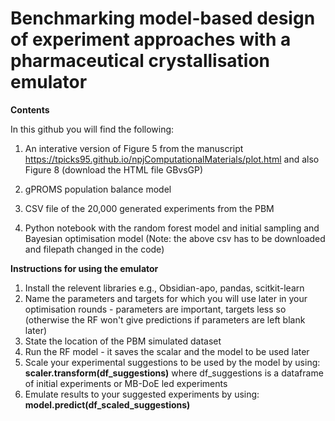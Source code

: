 # Benchmarking model-based design of experiment approaches with a pharmaceutical crystallisation emulator

**Contents**

In this github you will find the following:

1. An interative version of Figure 5 from the manuscript https://tpicks95.github.io/npjComputationalMaterials/plot.html and also Figure 8 (download the HTML file GBvsGP)

2. gPROMS population balance model

3. CSV file of the 20,000 generated experiments from the PBM

4. Python notebook with the random forest model and initial sampling and Bayesian optimisation model (Note: the above csv has to be downloaded and filepath changed in the code)


**Instructions for using the emulator**
1. Install the relevent libraries e.g., Obsidian-apo, pandas, scitkit-learn
2. Name the parameters and targets for which you will use later in your optimisation rounds - parameters are important, targets less so (otherwise the RF won't give predictions if parameters are left blank later)
3. State the location of the PBM simulated dataset
4. Run the RF model - it saves the scalar and the model to be used later
5. Scale your experimental suggestions to be used by the model by using: **scaler.transform(df_suggestions)** where df_suggestions is a dataframe of initial experiments or MB-DoE led experiments
6. Emulate results to your suggested experiments by using: **model.predict(df_scaled_suggestions)**
